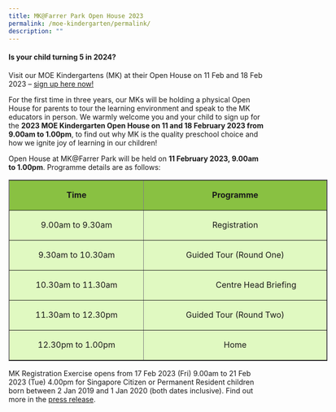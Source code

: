 ```yaml
---
title: MK@Farrer Park Open House 2023
permalink: /moe-kindergarten/permalink/
description: ""
---
```

#### Is your child turning 5 in 2024?

Visit our MOE Kindergartens (MK) at their Open House on 11 Feb and 18 Feb 2023 – <a href="https://www.eventbrite.com/e/2023-mk-open-house-tickets-505734434307?utm-campaign=social&utm-content=attendeeshare&utm-medium=discovery&utm-term=listing&utm-source=cp&aff=escb" target="_blank">sign up here now! </a>

For the first time in three years, our MKs will be holding a physical Open House for parents to tour the learning environment and speak to the MK educators in person. We warmly welcome you and your child to sign up for the **2023 MOE Kindergarten Open House on 11 and 18 February 2023 from 9.00am to 1.00pm**, to find out why MK is the quality preschool choice and how we ignite joy of learning in our children! 

Open House at MK@Farrer Park will be held on **11 February 2023, 9.00am to 1.00pm**.
Programme details are as follows:
<table border="1" cellpadding="0" style="width:627px;" width="627">
	<tbody>
		<tr>
			<td bgcolor="89c142" style="width:262px;height:37px;">
			<p align="center"><strong>Time</strong></p>
			</td>
			<td bgcolor="89c142" style="width:360px;height:37px;">
			<p align="center"><strong>Programme</strong></p>
			</td>
		</tr>
		<tr>
			<td bgcolor="e0f9c1" style="width:262px;height:39px;">
			<p align="center">9.00am to 9.30am</p>
			</td>
			<td bgcolor="e0f9c1" style="width:360px;height:39px;">
			<p align="center">Registration</p>
			</td>
		</tr>
		<tr>
			<td bgcolor="e0f9c1" style="width:262px;height:37px;">
			<p align="center">9.30am to 10.30am</p>
			</td>
			<td bgcolor="e0f9c1" style="width:360px;height:37px;">
			<p align="center">Guided Tour (Round One)</p>
			</td>
		</tr>
		<tr>
			<td bgcolor="e0f9c1" style="width:262px;height:39px;">
			<p align="center">10.30am to 11.30am</p>
			</td>
			<td bgcolor="e0f9c1" style="width:360px;height:39px;">
			<p>&nbsp;&nbsp;&nbsp;&nbsp;&nbsp;&nbsp;&nbsp;&nbsp;&nbsp;&nbsp;&nbsp; &nbsp;&nbsp;&nbsp;&nbsp;&nbsp;&nbsp;&nbsp;&nbsp;&nbsp;&nbsp;&nbsp;&nbsp;&nbsp;&nbsp;&nbsp;&nbsp;&nbsp;&nbsp;&nbsp;Centre Head Briefing</p>
			</td>
		</tr>
		<tr>
			<td bgcolor="e0f9c1" style="width:262px;height:37px;">
			<p align="center">11.30am to 12.30pm</p>
			</td>
			<td bgcolor="e0f9c1" style="width:360px;height:37px;">
			<p align="center">Guided Tour (Round Two)</p>
			</td>
		</tr>
		<tr>
			<td bgcolor="e0f9c1" style="width:262px;height:37px;">
			<p align="center">12.30pm to 1.00pm</p>
			</td>
			<td bgcolor="e0f9c1" style="width:360px;height:37px;">
			<p align="center">Home</p>
			</td>
		</tr>
	</tbody>
</table>

MK Registration Exercise opens from 17 Feb 2023 (Fri) 9.00am to 21 Feb 2023 (Tue) 4.00pm for Singapore Citizen or Permanent Resident children born between 2 Jan 2019 and 1 Jan 2020 (both dates inclusive). Find out more in the <a href="https://www.moe.gov.sg/news/press-releases/20230118-2023-moe-kindergarten-open-house-and-registration-exercise" target="_blank">press release</a>. 
